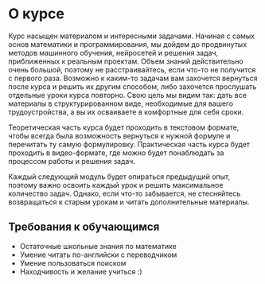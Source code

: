# О курсе

Курс насыщен материалом и интересными задачами. Начиная с самых основ математики и программирования, мы дойдем до продвинутых методов машинного обучения, нейросетей и решения задач, приближенных к реальным проектам. Объем знаний действительно очень большой, поэтому не расстраивайтесь, если что-то не получится с первого раза. Возможно к каким-то задачам вам захочется вернуться после курса и решить их другим способом, либо захочется прослушать отдельные уроки курса повторно. Свою цель мы видим так: дать все материалы в структурированном виде, необходимые для вашего трудоустройства, а вы их осваиваете в комфортные для себя сроки.

Теоретическая часть курса будет проходить в текстовом формате, чтобы всегда была возможность вернуться к нужной формуле и перечитать ту самую формулировку. Практическая часть курса будет проходить в видео-формате, где можно будет понаблюдать за процессом работы и решения задач.

Каждый следующий модуль будет опираться предыдущий опыт, поэтому важно освоить каждый урок и решить максимальное количество задач. Однако, если что-то забывается, не стесняйтесь возвращаться к старым урокам и читать дополнительные материалы.

## Требования к обучающимся

- Остаточные школьные знания по математике
- Умение читать по-английски с переводчиком
- Умение пользоваться поиском
- Находчивость и желание учиться :)
